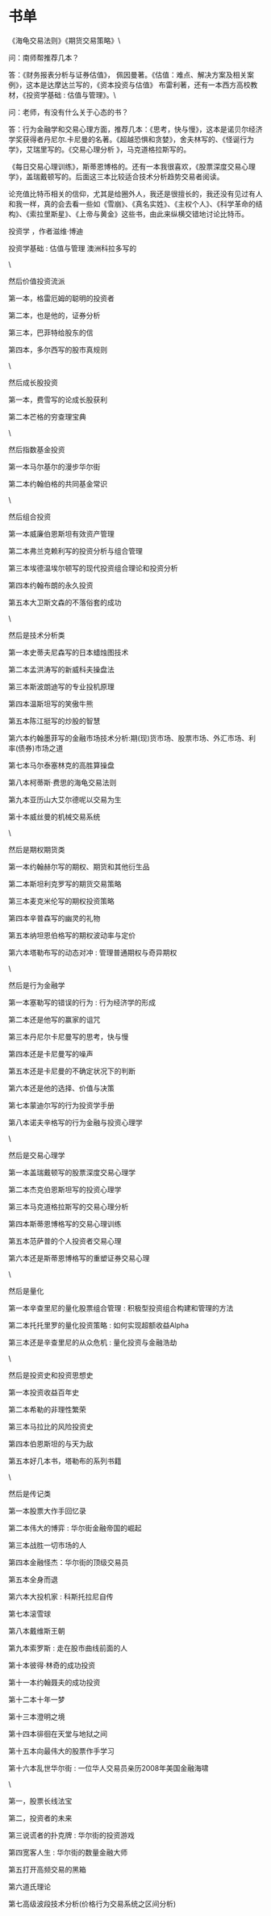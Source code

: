 # 书单

《海龟交易法则》《期货交易策略》\


问：南师帮推荐几本？

答：《财务报表分析与证券估值》， 佩因曼著。《估值：难点、解决方案及相关案例》，这本是达摩达兰写的，《资本投资与估值》 布雷利著，还有一本西方高校教材，《投资学基础 : 估值与管理》。\


问：老师，有没有什么关于心态的书？

答：行为金融学和交易心理方面，推荐几本：《思考，快与慢》，这本是诺贝尔经济学奖获得者丹尼尔.卡尼曼的名著。《超越恐惧和贪婪》，舍夫林写的、《怪诞行为学》，艾瑞里写的。《交易心理分析 》，马克道格拉斯写的。

《每日交易心理训练》，斯蒂恩博格的。还有一本我很喜欢，《股票深度交易心理学》，盖瑞戴顿写的。后面这三本比较适合技术分析趋势交易者阅读。



论充值比特币相关的信仰，尤其是给圈外人，我还是很擅长的，我还没有见过有人和我一样，真的会去看一些如《雪崩》、《真名实姓》、《主权个人》、《科学革命的结构》、《索拉里斯星》、《上帝与黄金》这些书，由此来纵横交错地讨论比特币。



投资学 ，作者滋维·博迪

投资学基础 : 估值与管理 澳洲科拉多写的

\


然后价值投资流派

第一本，格雷厄姆的聪明的投资者

第二本，也是他的，证券分析

第三本，巴菲特给股东的信

第四本，多尔西写的股市真规则

\


然后成长股投资

第一本，费雪写的论成长股获利

第二本芒格的穷查理宝典

\


然后指数基金投资

第一本马尔基尔的漫步华尔街

第二本约翰伯格的共同基金常识

\


然后组合投资

第一本威廉伯恩斯坦有效资产管理

第二本弗兰克赖利写的投资分析与组合管理

第三本埃德温埃尔顿写的现代投资组合理论和投资分析

第四本约翰布朗的永久投资

第五本大卫斯文森的不落俗套的成功

\


然后是技术分析类

第一本史蒂夫尼森写的日本蜡烛图技术

第二本孟洪涛写的新威科夫操盘法

第三本斯波朗迪写的专业投机原理

第四本温斯坦写的笑傲牛熊

第五本陈江挺写的炒股的智慧

第六本约翰墨菲写的金融市场技术分析:期(现)货市场、股票市场、外汇市场、利率(债券)市场之道

第七本马尔泰塞林克的高胜算操盘

第八本柯蒂斯·费思的海龟交易法则

第九本亚历山大艾尔德呢以交易为生

第十本威丝曼的机械交易系统

\


然后是期权期货类

第一本约翰赫尔写的期权、期货和其他衍生品

第二本斯坦利克罗写的期货交易策略

第三本麦克米伦写的期权投资策略

第四本辛普森写的幽灵的礼物

第五本纳坦恩伯格写的期权波动率与定价

第六本塔勒布写的动态对冲 : 管理普通期权与奇异期权

\


然后是行为金融学

第一本塞勒写的错误的行为 : 行为经济学的形成

第二本还是他写的赢家的诅咒

第三本丹尼尔卡尼曼写的思考，快与慢

第四本还是卡尼曼写的噪声

第五本还是卡尼曼的不确定状况下的判断

第六本还是他的选择、价值与决策

第七本蒙迪尔写的行为投资学手册

第八本诺夫辛格写的行为金融与投资心理学

\


然后是交易心理学

第一本盖瑞戴顿写的股票深度交易心理学

第二本杰克伯恩斯坦写的投资心理学

第三本马克道格拉斯写的交易心理分析

第四本斯蒂恩博格写的交易心理训练

第五本范萨普的个人投资者交易心理

第六本还是斯蒂恩博格写的重塑证券交易心理

\


然后是量化

第一本辛查里尼的量化股票组合管理 : 积极型投资组合构建和管理的方法

第二本托托里罗的量化投资策略 : 如何实现超额收益Alpha

第三本还是辛查里尼的从众危机 : 量化投资与金融浩劫

\


然后是投资史和投资思想史

第一本投资收益百年史

第二本希勒的非理性繁荣

第三本马拉比的风险投资史

第四本伯恩斯坦的与天为敌

第五本好几本书，塔勒布的系列书籍

\


然后是传记类

第一本股票大作手回忆录

第二本伟大的博弈 : 华尔街金融帝国的崛起

第三本战胜一切市场的人

第四本金融怪杰：华尔街的顶级交易员

第五本全身而退

第六本大投机家 : 科斯托拉尼自传

第七本滚雪球

第八本戴维斯王朝

第九本索罗斯 : 走在股市曲线前面的人

第十本彼得·林奇的成功投资

第十一本约翰聂夫的成功投资

第十二本十年一梦

第十三本澄明之境

第十四本徘徊在天堂与地狱之间

第十五本向最伟大的股票作手学习

第十六本乱世华尔街 : 一位华人交易员亲历2008年美国金融海啸

\


第一，股票长线法宝

第二，投资者的未来

第三说谎者的扑克牌 : 华尔街的投资游戏

第四宽客人生 : 华尔街的数量金融大师

第五打开高频交易的黑箱

第六道氏理论

第七高级波段技术分析(价格行为交易系统之区间分析)
